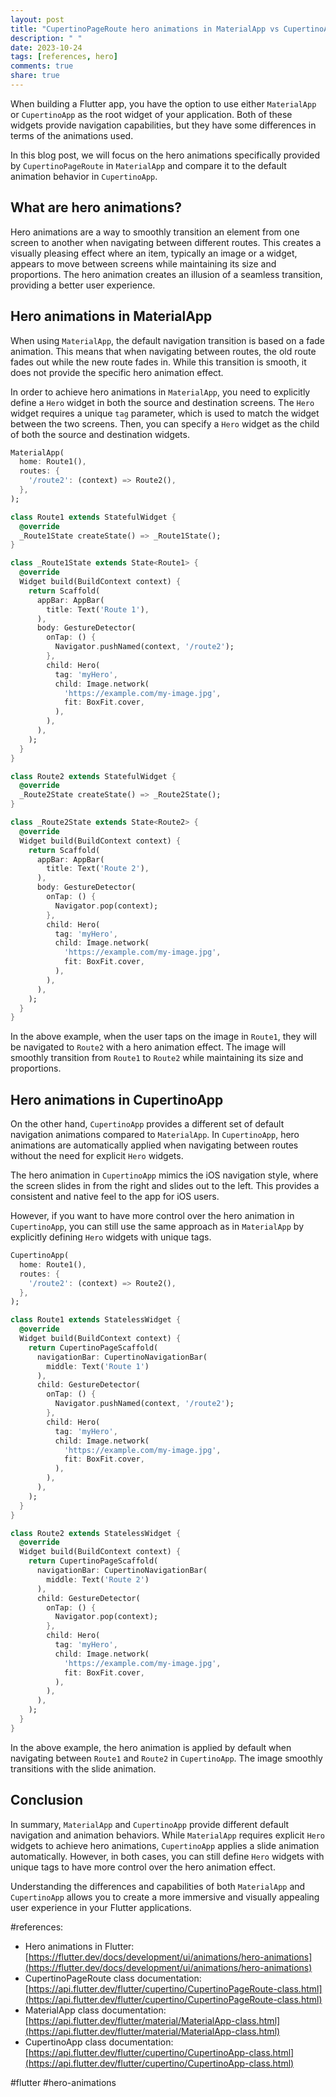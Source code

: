 ```yaml
---
layout: post
title: "CupertinoPageRoute hero animations in MaterialApp vs CupertinoApp"
description: " "
date: 2023-10-24
tags: [references, hero]
comments: true
share: true
---
```


When building a Flutter app, you have the option to use either `MaterialApp` or `CupertinoApp` as the root widget of your application. Both of these widgets provide navigation capabilities, but they have some differences in terms of the animations used.

In this blog post, we will focus on the hero animations specifically provided by `CupertinoPageRoute` in `MaterialApp` and compare it to the default animation behavior in `CupertinoApp`.

## What are hero animations?

Hero animations are a way to smoothly transition an element from one screen to another when navigating between different routes. This creates a visually pleasing effect where an item, typically an image or a widget, appears to move between screens while maintaining its size and proportions. The hero animation creates an illusion of a seamless transition, providing a better user experience.

## Hero animations in MaterialApp

When using `MaterialApp`, the default navigation transition is based on a fade animation. This means that when navigating between routes, the old route fades out while the new route fades in. While this transition is smooth, it does not provide the specific hero animation effect.

In order to achieve hero animations in `MaterialApp`, you need to explicitly define a `Hero` widget in both the source and destination screens. The `Hero` widget requires a unique `tag` parameter, which is used to match the widget between the two screens. Then, you can specify a `Hero` widget as the child of both the source and destination widgets.

```dart
MaterialApp(
  home: Route1(),
  routes: {
    '/route2': (context) => Route2(),
  },
);

class Route1 extends StatefulWidget {
  @override
  _Route1State createState() => _Route1State();
}

class _Route1State extends State<Route1> {
  @override
  Widget build(BuildContext context) {
    return Scaffold(
      appBar: AppBar(
        title: Text('Route 1'),
      ),
      body: GestureDetector(
        onTap: () {
          Navigator.pushNamed(context, '/route2');
        },
        child: Hero(
          tag: 'myHero',
          child: Image.network(
            'https://example.com/my-image.jpg',
            fit: BoxFit.cover,
          ),
        ),
      ),
    );
  }
}

class Route2 extends StatefulWidget {
  @override
  _Route2State createState() => _Route2State();
}

class _Route2State extends State<Route2> {
  @override
  Widget build(BuildContext context) {
    return Scaffold(
      appBar: AppBar(
        title: Text('Route 2'),
      ),
      body: GestureDetector(
        onTap: () {
          Navigator.pop(context);
        },
        child: Hero(
          tag: 'myHero',
          child: Image.network(
            'https://example.com/my-image.jpg',
            fit: BoxFit.cover,
          ),
        ),
      ),
    );
  }
}
```

In the above example, when the user taps on the image in `Route1`, they will be navigated to `Route2` with a hero animation effect. The image will smoothly transition from `Route1` to `Route2` while maintaining its size and proportions.

## Hero animations in CupertinoApp

On the other hand, `CupertinoApp` provides a different set of default navigation animations compared to `MaterialApp`. In `CupertinoApp`, hero animations are automatically applied when navigating between routes without the need for explicit `Hero` widgets.

The hero animation in `CupertinoApp` mimics the iOS navigation style, where the screen slides in from the right and slides out to the left. This provides a consistent and native feel to the app for iOS users.

However, if you want to have more control over the hero animation in `CupertinoApp`, you can still use the same approach as in `MaterialApp` by explicitly defining `Hero` widgets with unique tags.

```dart
CupertinoApp(
  home: Route1(),
  routes: {
    '/route2': (context) => Route2(),
  },
);

class Route1 extends StatelessWidget {
  @override
  Widget build(BuildContext context) {
    return CupertinoPageScaffold(
      navigationBar: CupertinoNavigationBar(
        middle: Text('Route 1')
      ),
      child: GestureDetector(
        onTap: () {
          Navigator.pushNamed(context, '/route2');
        },
        child: Hero(
          tag: 'myHero',
          child: Image.network(
            'https://example.com/my-image.jpg',
            fit: BoxFit.cover,
          ),
        ),
      ),
    );
  }
}

class Route2 extends StatelessWidget {
  @override
  Widget build(BuildContext context) {
    return CupertinoPageScaffold(
      navigationBar: CupertinoNavigationBar(
        middle: Text('Route 2')
      ),
      child: GestureDetector(
        onTap: () {
          Navigator.pop(context);
        },
        child: Hero(
          tag: 'myHero',
          child: Image.network(
            'https://example.com/my-image.jpg',
            fit: BoxFit.cover,
          ),
        ),
      ),
    );
  }
}
```

In the above example, the hero animation is applied by default when navigating between `Route1` and `Route2` in `CupertinoApp`. The image smoothly transitions with the slide animation.

## Conclusion

In summary, `MaterialApp` and `CupertinoApp` provide different default navigation and animation behaviors. While `MaterialApp` requires explicit `Hero` widgets to achieve hero animations, `CupertinoApp` applies a slide animation automatically. However, in both cases, you can still define `Hero` widgets with unique tags to have more control over the hero animation effect.

Understanding the differences and capabilities of both `MaterialApp` and `CupertinoApp` allows you to create a more immersive and visually appealing user experience in your Flutter applications.

#references: 
- Hero animations in Flutter: [https://flutter.dev/docs/development/ui/animations/hero-animations](https://flutter.dev/docs/development/ui/animations/hero-animations)
- CupertinoPageRoute class documentation: [https://api.flutter.dev/flutter/cupertino/CupertinoPageRoute-class.html](https://api.flutter.dev/flutter/cupertino/CupertinoPageRoute-class.html)
- MaterialApp class documentation: [https://api.flutter.dev/flutter/material/MaterialApp-class.html](https://api.flutter.dev/flutter/material/MaterialApp-class.html)
- CupertinoApp class documentation: [https://api.flutter.dev/flutter/cupertino/CupertinoApp-class.html](https://api.flutter.dev/flutter/cupertino/CupertinoApp-class.html)

#flutter #hero-animations